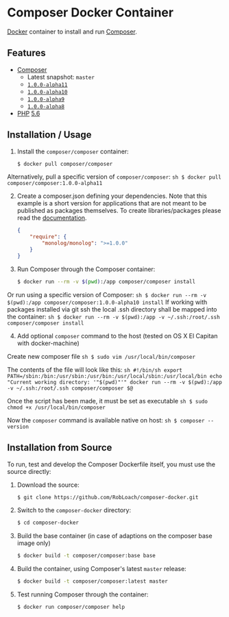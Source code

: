# Composer Docker Container

[Docker](http://docker.com) container to install and run [Composer](http://getcomposer.org).

## Features

* [Composer](http://getcomposer.org)
  * Latest snapshot: `master`
  * [`1.0.0-alpha11`](https://github.com/composer/composer/blob/1.0.0-alpha11/CHANGELOG.md)
  * [`1.0.0-alpha10`](https://github.com/composer/composer/blob/1.0.0-alpha10/CHANGELOG.md)
  * [`1.0.0-alpha9`](https://github.com/composer/composer/blob/1.0.0-alpha9/CHANGELOG.md)
  * [`1.0.0-alpha8`](https://github.com/composer/composer/blob/1.0.0-alpha8/CHANGELOG.md)
* [PHP](http://php.net) [5.6](http://php.net/ChangeLog-5.php)

## Installation / Usage

1. Install the `composer/composer` container:

    ``` sh
    $ docker pull composer/composer
    ```

  Alternatively, pull a specific version of `composer/composer`:
    ``` sh
    $ docker pull composer/composer:1.0.0-alpha11
    ```

2. Create a composer.json defining your dependencies. Note that this example is
a short version for applications that are not meant to be published as packages
themselves. To create libraries/packages please read the
[documentation](http://getcomposer.org/doc/02-libraries.md).

    ``` json
    {
        "require": {
            "monolog/monolog": ">=1.0.0"
        }
    }
    ```

3. Run Composer through the Composer container:

    ``` sh
    $ docker run --rm -v $(pwd):/app composer/composer install
    ```
  Or run using a specific version of Composer:
    ``` sh
    $ docker run --rm -v $(pwd):/app composer/composer:1.0.0-alpha10 install
    ```
  If working with packages installed via git ssh the local .ssh directory shall be mapped into the container:
    ```sh
    $ docker run --rm -v $(pwd):/app -v ~/.ssh:/root/.ssh composer/composer install
    ```

4. Add optional `composer` command to the host (tested on OS X El Capitan with docker-machine)

  Create new composer file
    ```sh
    $ sudo vim /usr/local/bin/composer
    ```

  The contents of the file will look like this:
    ```sh
    #!/bin/sh
    export PATH=/sbin:/bin:/usr/sbin:/usr/bin:/usr/local/sbin:/usr/local/bin
    echo "Current working directory: '"$(pwd)"'"
    docker run --rm -v $(pwd):/app -v ~/.ssh:/root/.ssh composer/composer $@
    ```

  Once the script has been made, it must be set as executable
    ```sh
    $ sudo chmod +x /usr/local/bin/composer
    ```

  Now the `composer` command is available native on host:
    ```sh
    $ composer --version
    ```

## Installation from Source

To run, test and develop the Composer Dockerfile itself, you must use the
source directly:

1. Download the source:

    ``` sh
    $ git clone https://github.com/RobLoach/composer-docker.git
    ```

2. Switch to the `composer-docker` directory:

    ``` sh
    $ cd composer-docker
    ```

3. Build the base container (in case of adaptions on the composer base image only)

    ``` sh
    $ docker build -t composer/composer:base base
    ```

4. Build the container, using Composer's latest `master` release:

    ``` sh
    $ docker build -t composer/composer:latest master
    ```

5. Test running Composer through the container:

    ``` sh
    $ docker run composer/composer help
    ```
